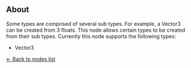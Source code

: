 ## About
Some types are comprised of several sub types. For example, a Vector3 can be created from 3 floats. This node allows certain types to be created from their sub types. Currently this node supports the following types:

* Vector3

[<- Back to nodes list](Nodes)
